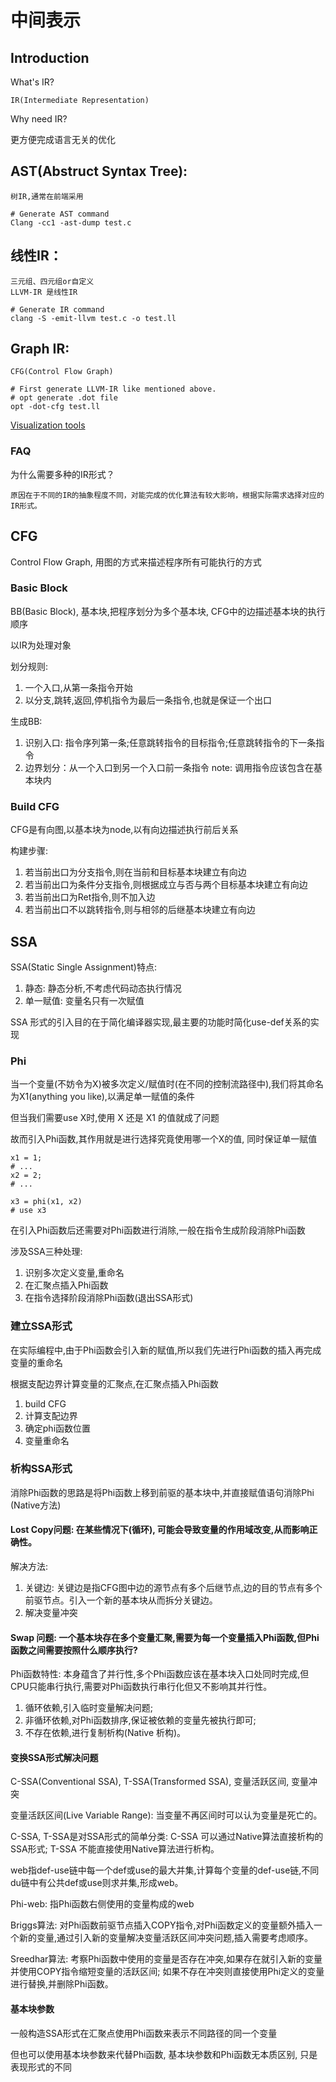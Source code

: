 # 中间表示

## Introduction
What's IR?
    
    IR(Intermediate Representation)

Why need IR?
   
   更方便完成语言无关的优化

## AST(Abstruct Syntax Tree):

    树IR,通常在前端采用

```
# Generate AST command
Clang -cc1 -ast-dump test.c
```

## 线性IR：

    三元组、四元组or自定义
    LLVM-IR 是线性IR

```
# Generate IR command
clang -S -emit-llvm test.c -o test.ll
```

## Graph IR:

    CFG(Control Flow Graph)

```
# First generate LLVM-IR like mentioned above.
# opt generate .dot file
opt -dot-cfg test.ll
```
[Visualization tools](https://dreampuf.github.io/GraphvizOnline)
### FAQ
为什么需要多种的IR形式？

    原因在于不同的IR的抽象程度不同，对能完成的优化算法有较大影响，根据实际需求选择对应的IR形式。

## CFG

Control Flow Graph, 用图的方式来描述程序所有可能执行的方式


### Basic Block

BB(Basic Block), 基本块,把程序划分为多个基本块, CFG中的边描述基本块的执行顺序

以IR为处理对象

划分规则: 
1. 一个入口,从第一条指令开始
2. 以分支,跳转,返回,停机指令为最后一条指令,也就是保证一个出口

生成BB:
1. 识别入口: 指令序列第一条;任意跳转指令的目标指令;任意跳转指令的下一条指令
2. 边界划分：从一个入口到另一个入口前一条指令
note: 调用指令应该包含在基本块内

### Build CFG
CFG是有向图,以基本块为node,以有向边描述执行前后关系

构建步骤:
1. 若当前出口为分支指令,则在当前和目标基本块建立有向边
2. 若当前出口为条件分支指令,则根据成立与否与两个目标基本块建立有向边
3. 若当前出口为Ret指令,则不加入边
4. 若当前出口不以跳转指令,则与相邻的后继基本块建立有向边

## SSA
SSA(Static Single Assignment)特点: 
1. 静态: 静态分析,不考虑代码动态执行情况
2. 单一赋值: 变量名只有一次赋值

SSA 形式的引入目的在于简化编译器实现,最主要的功能时简化use-def关系的实现

### Phi
当一个变量(不妨令为X)被多次定义/赋值时(在不同的控制流路径中),我们将其命名为X1(anything you like),以满足单一赋值的条件

但当我们需要use X时,使用 X 还是 X1 的值就成了问题

故而引入Phi函数,其作用就是进行选择究竟使用哪一个X的值, 同时保证单一赋值

```
x1 = 1;
# ...
x2 = 2;
# ...

x3 = phi(x1, x2)
# use x3
```
在引入Phi函数后还需要对Phi函数进行消除,一般在指令生成阶段消除Phi函数

涉及SSA三种处理:
1. 识别多次定义变量,重命名
2. 在汇聚点插入Phi函数
3. 在指令选择阶段消除Phi函数(退出SSA形式)

### 建立SSA形式

在实际编程中,由于Phi函数会引入新的赋值,所以我们先进行Phi函数的插入再完成变量的重命名

根据支配边界计算变量的汇聚点,在汇聚点插入Phi函数

1. build CFG
2. 计算支配边界
3. 确定phi函数位置
4. 变量重命名

### 析构SSA形式
消除Phi函数的思路是将Phi函数上移到前驱的基本块中,并直接赋值语句消除Phi (Native方法)


#### Lost Copy问题: 在某些情况下(循环), 可能会导致变量的作用域改变,从而影响正确性。

解决方法: 

1. 关键边: 关键边是指CFG图中边的源节点有多个后继节点,边的目的节点有多个前驱节点。引入一个新的基本块从而拆分关键边。
2. 解决变量冲突


#### Swap 问题: 一个基本块存在多个变量汇聚,需要为每一个变量插入Phi函数,但Phi函数之间需要按照什么顺序执行?

Phi函数特性: 本身蕴含了并行性,多个Phi函数应该在基本块入口处同时完成,但CPU只能串行执行,需要对Phi函数执行串行化但又不影响其并行性。

1. 循环依赖,引入临时变量解决问题; 
2. 非循环依赖,对Phi函数排序,保证被依赖的变量先被执行即可; 
3. 不存在依赖,进行复制析构(Native 析构)。

#### 变换SSA形式解决问题
C-SSA(Conventional SSA), T-SSA(Transformed SSA), 变量活跃区间, 变量冲突

变量活跃区间(Live Variable Range): 当变量不再区间时可以认为变量是死亡的。

C-SSA, T-SSA是对SSA形式的简单分类: C-SSA 可以通过Native算法直接析构的SSA形式; T-SSA 不能直接使用Native算法进行析构。

web指def-use链中每一个def或use的最大并集,计算每个变量的def-use链,不同du链中有公共def或use则求并集,形成web。

Phi-web: 指Phi函数右侧使用的变量构成的web

Briggs算法: 对Phi函数前驱节点插入COPY指令,对Phi函数定义的变量额外插入一个新的变量,通过引入新的变量解决变量活跃区间冲突问题,插入需要考虑顺序。

Sreedhar算法: 考察Phi函数中使用的变量是否存在冲突,如果存在就引入新的变量并使用COPY指令缩短变量的活跃区间; 如果不存在冲突则直接使用Phi定义的变量进行替换,并删除Phi函数。

#### 基本块参数
一般构造SSA形式在汇聚点使用Phi函数来表示不同路径的同一个变量

但也可以使用基本块参数来代替Phi函数, 基本块参数和Phi函数无本质区别, 只是表现形式的不同

